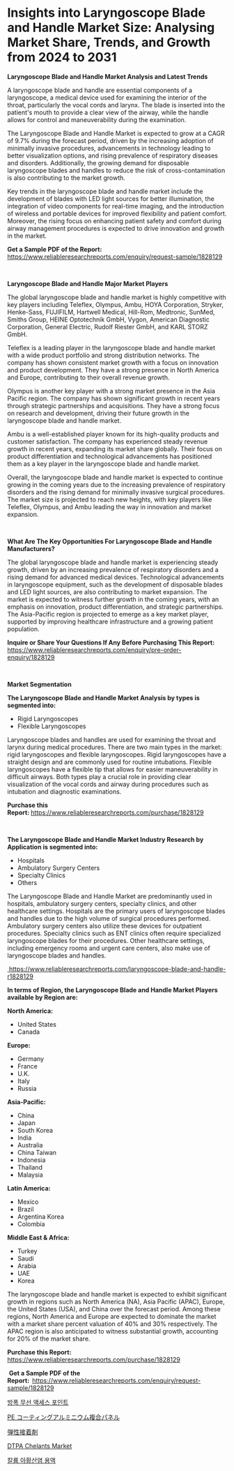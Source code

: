 <p><h1>Insights into Laryngoscope Blade and Handle Market Size: Analysing Market Share, Trends, and Growth from 2024 to 2031</h1></p><p><strong>Laryngoscope Blade and Handle Market Analysis and Latest Trends</strong></p>
<p><p>A laryngoscope blade and handle are essential components of a laryngoscope, a medical device used for examining the interior of the throat, particularly the vocal cords and larynx. The blade is inserted into the patient's mouth to provide a clear view of the airway, while the handle allows for control and maneuverability during the examination.</p><p>The Laryngoscope Blade and Handle Market is expected to grow at a CAGR of 9.7% during the forecast period, driven by the increasing adoption of minimally invasive procedures, advancements in technology leading to better visualization options, and rising prevalence of respiratory diseases and disorders. Additionally, the growing demand for disposable laryngoscope blades and handles to reduce the risk of cross-contamination is also contributing to the market growth.</p><p>Key trends in the laryngoscope blade and handle market include the development of blades with LED light sources for better illumination, the integration of video components for real-time imaging, and the introduction of wireless and portable devices for improved flexibility and patient comfort. Moreover, the rising focus on enhancing patient safety and comfort during airway management procedures is expected to drive innovation and growth in the market.</p></p>
<p><strong>Get a Sample PDF of the Report:&nbsp;</strong> <a href="https://www.reliableresearchreports.com/enquiry/request-sample/1828129">https://www.reliableresearchreports.com/enquiry/request-sample/1828129</a></p>
<p>&nbsp;</p>
<p><strong>Laryngoscope Blade and Handle Major Market Players</strong></p>
<p><p>The global laryngoscope blade and handle market is highly competitive with key players including Teleflex, Olympus, Ambu, HOYA Corporation, Stryker, Henke-Sass, FUJIFILM, Hartwell Medical, Hill-Rom, Medtronic, SunMed, Smiths Group, HEINE Optotechnik GmbH, Vygon, American Diagnostic Corporation, General Electric, Rudolf Riester GmbH, and KARL STORZ GmbH.</p><p>Teleflex is a leading player in the laryngoscope blade and handle market with a wide product portfolio and strong distribution networks. The company has shown consistent market growth with a focus on innovation and product development. They have a strong presence in North America and Europe, contributing to their overall revenue growth.</p><p>Olympus is another key player with a strong market presence in the Asia Pacific region. The company has shown significant growth in recent years through strategic partnerships and acquisitions. They have a strong focus on research and development, driving their future growth in the laryngoscope blade and handle market.</p><p>Ambu is a well-established player known for its high-quality products and customer satisfaction. The company has experienced steady revenue growth in recent years, expanding its market share globally. Their focus on product differentiation and technological advancements has positioned them as a key player in the laryngoscope blade and handle market.</p><p>Overall, the laryngoscope blade and handle market is expected to continue growing in the coming years due to the increasing prevalence of respiratory disorders and the rising demand for minimally invasive surgical procedures. The market size is projected to reach new heights, with key players like Teleflex, Olympus, and Ambu leading the way in innovation and market expansion.</p></p>
<p>&nbsp;</p>
<p><strong>What Are The Key Opportunities For Laryngoscope Blade and Handle Manufacturers?</strong></p>
<p><p>The global laryngoscope blade and handle market is experiencing steady growth, driven by an increasing prevalence of respiratory disorders and a rising demand for advanced medical devices. Technological advancements in laryngoscope equipment, such as the development of disposable blades and LED light sources, are also contributing to market expansion. The market is expected to witness further growth in the coming years, with an emphasis on innovation, product differentiation, and strategic partnerships. The Asia-Pacific region is projected to emerge as a key market player, supported by improving healthcare infrastructure and a growing patient population.</p></p>
<p><strong>Inquire or Share Your Questions If Any Before Purchasing This Report:</strong> <a href="https://www.reliableresearchreports.com/enquiry/pre-order-enquiry/1828129">https://www.reliableresearchreports.com/enquiry/pre-order-enquiry/1828129</a></p>
<p>&nbsp;</p>
<p><strong>Market Segmentation</strong></p>
<p><strong>The Laryngoscope Blade and Handle Market Analysis by types is segmented into:</strong></p>
<p><ul><li>Rigid Laryngoscopes</li><li>Flexible Laryngoscopes</li></ul></p>
<p><p>Laryngoscope blades and handles are used for examining the throat and larynx during medical procedures. There are two main types in the market: rigid laryngoscopes and flexible laryngoscopes. Rigid laryngoscopes have a straight design and are commonly used for routine intubations. Flexible laryngoscopes have a flexible tip that allows for easier maneuverability in difficult airways. Both types play a crucial role in providing clear visualization of the vocal cords and airway during procedures such as intubation and diagnostic examinations.</p></p>
<p><strong>Purchase this Report:&nbsp;</strong><a href="https://www.reliableresearchreports.com/purchase/1828129">https://www.reliableresearchreports.com/purchase/1828129</a></p>
<p>&nbsp;</p>
<p><strong>The Laryngoscope Blade and Handle Market Industry Research by Application is segmented into:</strong></p>
<p><ul><li>Hospitals</li><li>Ambulatory Surgery Centers</li><li>Specialty Clinics</li><li>Others</li></ul></p>
<p><p>The Laryngoscope Blade and Handle Market are predominantly used in hospitals, ambulatory surgery centers, specialty clinics, and other healthcare settings. Hospitals are the primary users of laryngoscope blades and handles due to the high volume of surgical procedures performed. Ambulatory surgery centers also utilize these devices for outpatient procedures. Specialty clinics such as ENT clinics often require specialized laryngoscope blades for their procedures. Other healthcare settings, including emergency rooms and urgent care centers, also make use of laryngoscope blades and handles.</p></p>
<p><a href="https://www.reliableresearchreports.com/laryngoscope-blade-and-handle-r1828129">&nbsp;https://www.reliableresearchreports.com/laryngoscope-blade-and-handle-r1828129</a></p>
<p><strong>In terms of Region, the Laryngoscope Blade and Handle Market Players available by Region are:</strong></p>
<p>
    <p> <strong> North America: </strong>
        <ul>
            <li>United States</li>
            <li>Canada</li>
        </ul>
        </p> 
    <p> <strong> Europe: </strong>
        <ul>
            <li>Germany</li>
            <li>France</li>
            <li>U.K.</li>
            <li>Italy</li>
            <li>Russia</li>
        </ul>
        </p> 
    <p> <strong> Asia-Pacific: </strong>
        <ul>
            <li>China</li>
            <li>Japan</li>
            <li>South Korea</li>
            <li>India</li>
            <li>Australia</li>
            <li>China Taiwan</li>
            <li>Indonesia</li>
            <li>Thailand</li>
            <li>Malaysia</li>
        </ul>
        </p> 
    <p> <strong> Latin America: </strong>
        <ul>
            <li>Mexico</li>
            <li>Brazil</li>
            <li>Argentina Korea</li>
            <li>Colombia</li>
        </ul>
        </p> 
    <p> <strong> Middle East & Africa: </strong>
        <ul>
            <li>Turkey</li>
            <li>Saudi</li>
            <li>Arabia</li>
            <li>UAE</li>
            <li>Korea</li>
        </ul>
    </p>
    </p>
<p><p>The laryngoscope blade and handle market is expected to exhibit significant growth in regions such as North America (NA), Asia Pacific (APAC), Europe, the United States (USA), and China over the forecast period. Among these regions, North America and Europe are expected to dominate the market with a market share percent valuation of 40% and 30% respectively. The APAC region is also anticipated to witness substantial growth, accounting for 20% of the market share.</p></p>
<p><strong>Purchase this Report: </strong><a href="https://www.reliableresearchreports.com/purchase/1828129">https://www.reliableresearchreports.com/purchase/1828129</a></p>
<p>&nbsp;<strong>Get a Sample PDF of the Report:&nbsp;&nbsp;</strong><a href="https://www.reliableresearchreports.com/enquiry/request-sample/1828129">https://www.reliableresearchreports.com/enquiry/request-sample/1828129</a></p>
<p><strong></strong></p>
<p><p><a href="https://github.com/novabrown3/Market-Research-Report-List-1/blob/main/216026744262.md">방폭 무선 액세스 포인트</a></p><p><a href="https://github.com/andrade7361/Market-Research-Report-List-1/blob/main/140058649462.md">PE コーティングアルミニウム複合パネル</a></p><p><a href="https://github.com/ReganWisoky2023/Market-Research-Report-List-1/blob/main/772898249461.md">弾性接着剤</a></p><p><a href="https://issuu.com/reportprime-2/docs/dtpa-chelants-market-size-2030.pptx">DTPA Chelants Market</a></p><p><a href="https://github.com/durgin521/Market-Research-Report-List-1/blob/main/511802944263.md">칼륨 아황산염 용액</a></p></p>